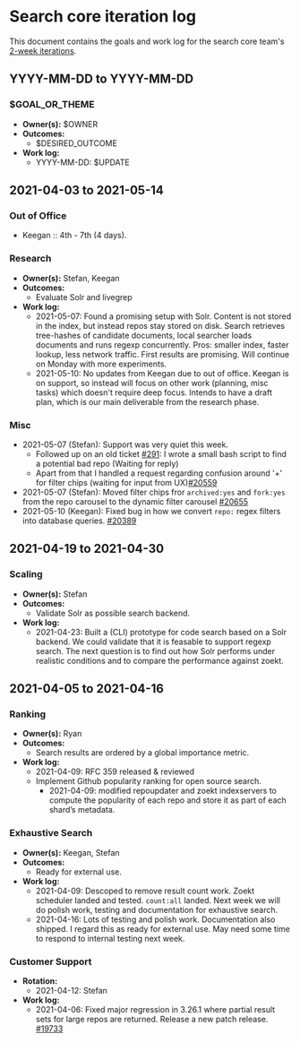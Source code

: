 # Search core iteration log

This document contains the goals and work log for the search core team's [2-week iterations](./core.md#iterations).

## YYYY-MM-DD to YYYY-MM-DD

### $GOAL_OR_THEME

- **Owner(s):** $OWNER
- **Outcomes:**
    - $DESIRED_OUTCOME
- **Work log:**
    - YYYY-MM-DD: $UPDATE

## 2021-04-03 to 2021-05-14

### Out of Office

- Keegan :: 4th - 7th (4 days).

### Research

- **Owner(s):** Stefan, Keegan
- **Outcomes:**
    - Evaluate Solr and livegrep
- **Work log:**
    - 2021-05-07: Found a promising setup with Solr. Content is not stored in the index, but instead repos stay stored on disk. Search retrieves tree-hashes of candidate documents, local searcher loads documents and runs regexp concurrently. Pros: smaller index, faster lookup, less network traffic. First results are promising. Will continue on Monday with more experiments.
    - 2021-05-10: No updates from Keegan due to out of office. Keegan is on support, so instead will focus on other work (planning, misc tasks) which doesn't require deep focus. Intends to have a draft plan, which is our main deliverable from the research phase.

### Misc
- 2021-05-07 (Stefan): Support was very quiet this week.
  - Followed up on an old ticket [#291](https://github.com/sourcegraph/customer/issues/291): I wrote a small bash script to find a potential bad repo (Waiting for reply)
  - Apart from that I handled a request regarding confusion around '+' for filter chips (waiting for input from UX)[#20559](https://github.com/sourcegraph/sourcegraph/issues/20559)
- 2021-05-07 (Stefan): Moved filter chips fror `archived:yes` and `fork:yes` from the repo carousel to the dynamic filter carousel [#20655](https://github.com/sourcegraph/sourcegraph/issues/20655)
- 2021-05-10 (Keegan): Fixed bug in how we convert `repo:` regex filters into database queries. [#20389](https://github.com/sourcegraph/sourcegraph/issues/20389)

## 2021-04-19 to 2021-04-30

### Scaling

- **Owner(s):** Stefan
- **Outcomes:**
    - Validate Solr as possible search backend.
- **Work log:**
    - 2021-04-23: Built a (CLI) prototype for code search based on a Solr backend. We could validate that it is feasable to support regexp search. The next question is to find out how Solr performs under realistic conditions and to compare the performance against zoekt.

## 2021-04-05 to 2021-04-16

### Ranking

- **Owner(s):** Ryan
- **Outcomes:**
    - Search results are ordered by a global importance metric.
- **Work log:**
    - 2021-04-09: RFC 359 released & reviewed
    - Implement Github popularity ranking for open source search.
      - 2021-04-09: modified repoupdater and zoekt indexservers to compute the popularity of each repo and store it as part of each shard’s metadata.

### Exhaustive Search

- **Owner(s):** Keegan, Stefan
- **Outcomes:**
    - Ready for external use.
- **Work log:**
    - 2021-04-09: Descoped to remove result count work. Zoekt scheduler landed and tested. `count:all` landed. Next week we will do polish work, testing and documentation for exhaustive search.
    - 2021-04-16: Lots of testing and polish work. Documentation also shipped. I regard this as ready for external use. May need some time to respond to internal testing next week.

### Customer Support

- **Rotation:**
  - 2021-04-12: Stefan
- **Work log:**
  - 2021-04-06: Fixed major regression in 3.26.1 where partial result sets for large repos are returned. Release a new patch release. [#19733](https://github.com/sourcegraph/sourcegraph/issues/19733)
